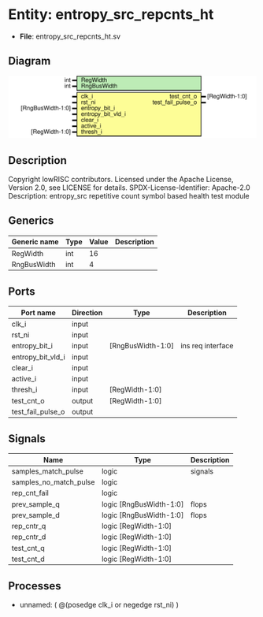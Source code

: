 # Entity: entropy_src_repcnts_ht

- **File**: entropy_src_repcnts_ht.sv
## Diagram

![Diagram](entropy_src_repcnts_ht.svg "Diagram")
## Description

Copyright lowRISC contributors.
 Licensed under the Apache License, Version 2.0, see LICENSE for details.
 SPDX-License-Identifier: Apache-2.0
 Description: entropy_src repetitive count symbol based health test module
 
## Generics

| Generic name | Type | Value | Description |
| ------------ | ---- | ----- | ----------- |
| RegWidth     | int  | 16    |             |
| RngBusWidth  | int  | 4     |             |
## Ports

| Port name         | Direction | Type              | Description       |
| ----------------- | --------- | ----------------- | ----------------- |
| clk_i             | input     |                   |                   |
| rst_ni            | input     |                   |                   |
| entropy_bit_i     | input     | [RngBusWidth-1:0] | ins req interface |
| entropy_bit_vld_i | input     |                   |                   |
| clear_i           | input     |                   |                   |
| active_i          | input     |                   |                   |
| thresh_i          | input     | [RegWidth-1:0]    |                   |
| test_cnt_o        | output    | [RegWidth-1:0]    |                   |
| test_fail_pulse_o | output    |                   |                   |
## Signals

| Name                   | Type                    | Description |
| ---------------------- | ----------------------- | ----------- |
| samples_match_pulse    | logic                   | signals     |
| samples_no_match_pulse | logic                   |             |
| rep_cnt_fail           | logic                   |             |
| prev_sample_q          | logic [RngBusWidth-1:0] | flops       |
| prev_sample_d          | logic [RngBusWidth-1:0] | flops       |
| rep_cntr_q             | logic [RegWidth-1:0]    |             |
| rep_cntr_d             | logic [RegWidth-1:0]    |             |
| test_cnt_q             | logic [RegWidth-1:0]    |             |
| test_cnt_d             | logic [RegWidth-1:0]    |             |
## Processes
- unnamed: ( @(posedge clk_i or negedge rst_ni) )
